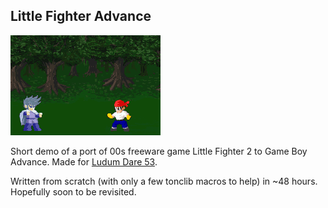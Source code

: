 ## Little Fighter Advance


![screenshot](screenshot.png)

Short demo of a port of 00s freeware game Little Fighter 2 to Game Boy Advance. Made for [Ludum Dare 53](https://ldjam.com/events/ludum-dare/53/littlefighteradvance).

Written from scratch (with only a few tonclib macros to help) in ~48 hours. Hopefully soon to be revisited.
